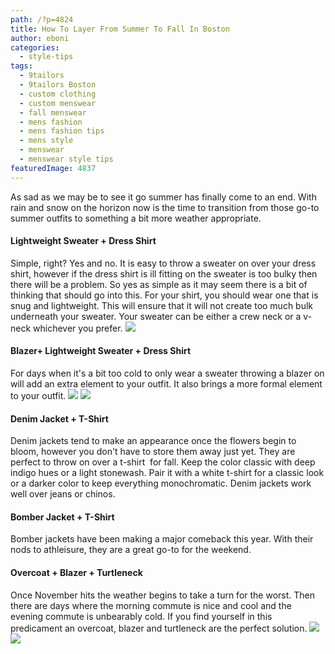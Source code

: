 ```yaml
---
path: /?p=4824
title: How To Layer From Summer To Fall In Boston
author: eboni
categories: 
  - style-tips
tags: 
  - 9tailors
  - 9tailors Boston
  - custom clothing
  - custom menswear
  - fall menswear
  - mens fashion
  - mens fashion tips
  - mens style
  - menswear
  - menswear style tips
featuredImage: 4837
---
```

As sad as we may be to see it go summer has finally come to an end. With rain and snow on the horizon now is the time to transition from those go-to summer outfits to something a bit more weather appropriate.  

#### **Lightweight Sweater + Dress Shirt**

Simple, right? Yes and no. It is easy to throw a sweater on over your dress shirt, however if the dress shirt is ill fitting on the sweater is too bulky then there will be a problem. So yes as simple as it may seem there is a bit of thinking that should go into this. For your shirt, you should wear one that is snug and lightweight. This will ensure that it will not create too much bulk underneath your sweater. Your sweater can be either a crew neck or a v-neck whichever you prefer. ![](https://s-media-cache-ak0.pinimg.com/564x/b3/bc/42/b3bc42aa682bba1b865f53c5e3c2753a.jpg)

#### **Blazer+ Lightweight Sweater + Dress Shirt**

For days when it's a bit too cold to only wear a sweater throwing a blazer on will add an extra element to your outfit. It also brings a more formal element to your outfit. ![](https://s-media-cache-ak0.pinimg.com/564x/09/8f/bc/098fbc27d64a9b5102cb642a8117c86f.jpg) ![](https://s-media-cache-ak0.pinimg.com/564x/ba/e1/2a/bae12abc8db9cf7bbbcd0e6b5cba1df3.jpg)

#### **Denim Jacket + T-Shirt**

Denim jackets tend to make an appearance once the flowers begin to bloom, however you don't have to store them away just yet. They are perfect to throw on over a t-shirt  for fall. Keep the color classic with deep indigo hues or a light stonewash. Pair it with a white t-shirt for a classic look or a darker color to keep everything monochromatic. Denim jackets work well over jeans or chinos.

#### **Bomber Jacket + T-Shirt**

Bomber jackets have been making a major comeback this year. With their nods to athleisure, they are a great go-to for the weekend.

#### **Overcoat + Blazer + Turtleneck**

Once November hits the weather begins to take a turn for the worst. Then there are days where the morning commute is nice and cool and the evening commute is unbearably cold. If you find yourself in this predicament an overcoat, blazer and turtleneck are the perfect solution. ![](https://s-media-cache-ak0.pinimg.com/564x/2c/5e/ce/2c5ecea5261ace72cc7d8fb3a0dc9172.jpg) ![](https://s-media-cache-ak0.pinimg.com/564x/22/af/68/22af6842d3cdf638a5d266ab2eddf79f.jpg)